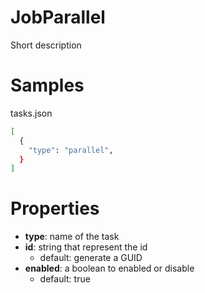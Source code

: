 # JobParallel

Short description

# Samples

tasks.json 
```sh
[
  {
    "type": "parallel",
  }
] 
```


# Properties

- **type**: name of the task
- **id**: string that represent the id
    - default: generate a GUID
- **enabled**: a boolean to enabled or disable
    - default: true